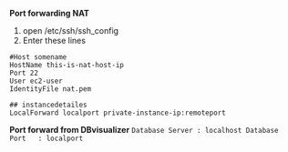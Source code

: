 **Port forwarding NAT**

1. open /etc/ssh/ssh_config
2. Enter these lines
```
#Host somename
HostName this-is-nat-host-ip
Port 22
User ec2-user
IdentityFile nat.pem

## instancedetailes
LocalForward localport private-instance-ip:remoteport
```



**Port forward from DBvisualizer**
`
Database Server : localhost
Database Port   : localport
`
